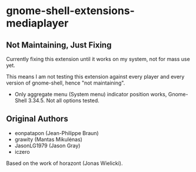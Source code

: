 # gnome-shell-extensions-mediaplayer

## Not Maintaining, Just Fixing
Currently fixing this extension until it works on my system, not for mass use yet.

This means I am not testing this extension against every player and every version of gnome-shell, hence "not maintaining".

* Only aggregate menu (System menu) indicator position works, Gnome-Shell 3.34.5. Not all options tested.

## Original Authors

* eonpatapon (Jean-Philippe Braun)
* grawity (Mantas Mikulėnas)
* JasonLG1979 (Jason Gray)
* iczero

Based on the work of horazont (Jonas Wielicki).
